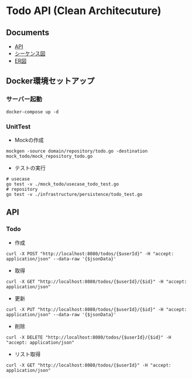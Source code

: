 # Todo API (Clean Architecuture)

## Documents
* [API](https://github.com/hirac1220/go-clean-architecture/blob/master/docs/todo-openapi.html)
* [シーケンス図](https://github.com/hirac1220/go-clean-architecture/blob/master/docs/sequence.md)
* [ER図](https://github.com/hirac1220/go-clean-architecture/blob/master/docs/er.md)


## Docker環境セットアップ

### サーバー起動
```
docker-compose up -d
```

### UnitTest
* Mockの作成
```
mockgen -source domain/repository/todo.go -destination mock_todo/mock_repository_todo.go
```
* テストの実行
```
# usecase
go test -v ./mock_todo/usecase_todo_test.go
# repository
go test -v ./infrastructure/persistence/todo_test.go
```

## API 

### Todo
* 作成
```shell script
curl -X POST "http://localhost:8080/todos/{$userId}" -H "accept: application/json" --data-raw '{$jsonData}'
```

* 取得
```shell script
curl -X GET "http://localhost:8080/todos/{$userId}/{$id}" -H "accept: application/json"
```

* 更新
```shell script
curl -X PUT "http://localhost:8080/todos/{$userId}/{$id}" -H "accept: application/json" --data-raw '{$jsonData}'
```

* 削除
```shell script
curl -X DELETE "http://localhost:8080/todos/{$userId}/{$id}" -H "accept: application/json"
```

* リスト取得
```shell script
curl -X GET "http://localhost:8080/todos/{$userId}" -H "accept: application/json"
```
